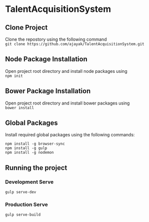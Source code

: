 # TalentAcquisitionSystem

## Clone Project
Clone the repostory using the following command  
`git clone https://github.com/ajayak/TalentAcquisitionSystem.git`

## Node Package Installation  
Open project root directory and install node packages using  
`npm init`

## Bower Package Installation  
Open project root directory and install bower packages using  
`bower install`

## Global Packages
Install required global packages using the following commands:

`npm install -g browser-sync`  
`npm install -g gulp`  
`npm install -g nodemon`  

## Running the project

### Development Serve
`gulp serve-dev`  

### Production Serve
`gulp serve-build`  


